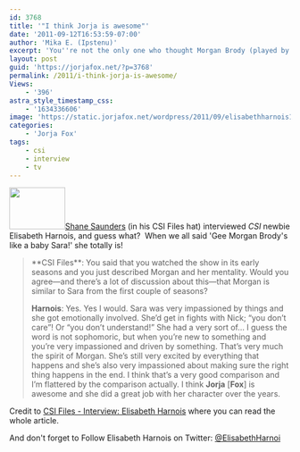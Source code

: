 ```yaml
---
id: 3768
title: '"I think Jorja is awesome"'
date: '2011-09-12T16:53:59-07:00'
author: 'Mika E. (Ipstenu)'
excerpt: 'You''re not the only one who thought Morgan Brody (played by Elisabeth Harnois) was just a wee bit like our Sara Sidle.'
layout: post
guid: 'https://jorjafox.net/?p=3768'
permalink: /2011/i-think-jorja-is-awesome/
Views:
    - '396'
astra_style_timestamp_css:
    - '1634336606'
image: 'https://static.jorjafox.net/wordpress/2011/09/elisabethharnois1.jpg'
categories:
    - 'Jorja Fox'
tags:
    - csi
    - interview
    - tv
---
```


<a href="http://ShaneSSaunders.com"><img class="alignleft size-thumbnail wp-image-3773" title="elisabethharnois" src="//static.jorjafox.net/wordpress/2011/09/elisabethharnois1-210x140.jpg" alt="" width="100" height="75" />Shane Saunders</a> (in his CSI Files hat) interviewed _CSI_ newbie Elisabeth Harnois, and guess what?  When we all said 'Gee Morgan Brody's like a baby Sara!' she totally is!
<blockquote>**CSI Files**: You said that you watched the show in its early seasons and you just described Morgan and her mentality. Would you agree—and there’s a lot of discussion about this—that Morgan is similar to Sara from the first couple of seasons?

**Harnois**: Yes. Yes I would. Sara was very impassioned by things and she got emotionally involved. She’d get in fights with Nick; “you don’t care”! Or “you don’t understand!” She had a very sort of… I guess the word is not sophomoric, but when you’re new to something and you’re very impassioned and driven by something. That’s very much the spirit of Morgan. She’s still very excited by everything that happens and she’s also very impassioned about making sure the right thing happens in the end. I think that’s a very good comparison and I’m flattered by the comparison actually. I think **Jorja** [**Fox**] is awesome and she did a great job with her character over the years.</blockquote>
Credit to <a href="http://www.csifiles.com/content/2011/09/interview-elisabeth-harnois/">CSI Files - Interview: Elisabeth Harnois</a> where you can read the whole article.

And don't forget to Follow Elisabeth Harnois on Twitter: <a href="https://twitter.com/#!/ElisabethHarnoi" target="_blank">@ElisabethHarnoi</a>
